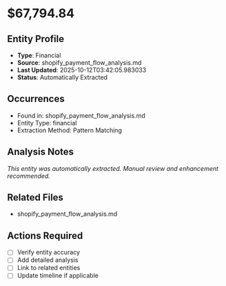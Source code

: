 # $67,794.84

## Entity Profile
- **Type**: Financial
- **Source**: shopify_payment_flow_analysis.md
- **Last Updated**: 2025-10-12T03:42:05.983033
- **Status**: Automatically Extracted

## Occurrences
- Found in: shopify_payment_flow_analysis.md
- Entity Type: financial
- Extraction Method: Pattern Matching

## Analysis Notes
*This entity was automatically extracted. Manual review and enhancement recommended.*

## Related Files
- shopify_payment_flow_analysis.md

## Actions Required
- [ ] Verify entity accuracy
- [ ] Add detailed analysis
- [ ] Link to related entities
- [ ] Update timeline if applicable
